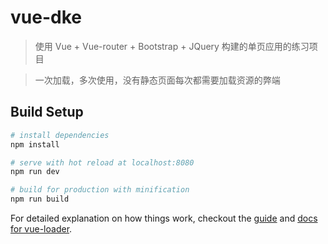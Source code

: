 # vue-dke

> 使用 Vue + Vue-router + Bootstrap + JQuery 构建的单页应用的练习项目

> 一次加载，多次使用，没有静态页面每次都需要加载资源的弊端

## Build Setup

``` bash
# install dependencies
npm install

# serve with hot reload at localhost:8080
npm run dev

# build for production with minification
npm run build
```

For detailed explanation on how things work, checkout the [guide](http://vuejs-templates.github.io/webpack/) and [docs for vue-loader](http://vuejs.github.io/vue-loader).
